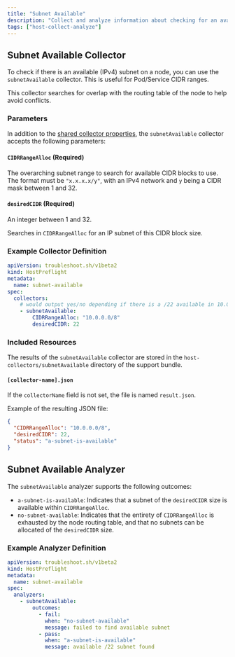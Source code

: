 ```yaml
---
title: "Subnet Available"
description: "Collect and analyze information about checking for an available (IPv4) subnet."
tags: ["host-collect-analyze"]
---
```



## Subnet Available Collector

To check if there is an available (IPv4) subnet on a node, you can use the `subnetAvailable` collector. This is useful for Pod/Service CIDR ranges.

This collector searches for overlap with the routing table of the node to help avoid conflicts.

### Parameters

In addition to the [shared collector properties](/docs/collect/collectors/#shared-properties), the `subnetAvailable` collector accepts the following parameters:

#### `CIDRRangeAlloc` (Required)
The overarching subnet range to search for available CIDR blocks to use. The format must be `"x.x.x.x/y"`, with an IPv4 network and `y` being a CIDR mask between 1 and 32.

#### `desiredCIDR` (Required)
An integer between 1 and 32.

Searches in `CIDRRangeAlloc` for an IP subnet of this CIDR block size.

### Example Collector Definition

```yaml
apiVersion: troubleshoot.sh/v1beta2
kind: HostPreflight
metadata:
  name: subnet-available
spec:
  collectors:
    # would output yes/no depending if there is a /22 available in 10.0.0.0/8
    - subnetAvailable:
        CIDRRangeAlloc: "10.0.0.0/8"
        desiredCIDR: 22
```

### Included Resources

The results of the `subnetAvailable` collector are stored in the `host-collectors/subnetAvailable` directory of the support bundle.

#### `[collector-name].json`

If the `collectorName` field is not set, the file is named `result.json`.

Example of the resulting JSON file:

```json
{
  "CIDRRangeAlloc": "10.0.0.0/8",
  "desiredCIDR": 22,
  "status": "a-subnet-is-available"
}
```

## Subnet Available Analyzer

The `subnetAvailable` analyzer supports the following outcomes:

- `a-subnet-is-available`: Indicates that a subnet of the `desiredCIDR` size is available within `CIDRRangeAlloc`.
- `no-subnet-available`: Indicates that the entirety of `CIDRRangeAlloc` is exhausted by the node routing table, and that no subnets can be allocated of the `desiredCIDR` size.

### Example Analyzer Definition

```yaml
apiVersion: troubleshoot.sh/v1beta2
kind: HostPreflight
metadata:
  name: subnet-available
spec:
  analyzers:
    - subnetAvailable:
        outcomes:
          - fail:
            when: "no-subnet-available"
            message: failed to find available subnet
          - pass:
            when: "a-subnet-is-available"
            message: available /22 subnet found
```
